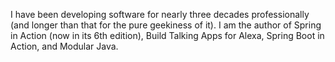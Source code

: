I have been developing software for nearly three decades professionally (and longer than that for the pure geekiness of it). I am the author of Spring in Action (now in its 6th edition), Build Talking Apps for Alexa, Spring Boot in Action, and Modular Java.